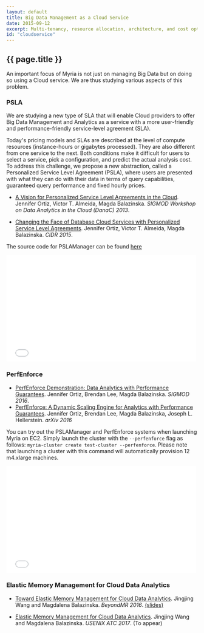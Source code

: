 ```yaml
---
layout: default
title: Big Data Management as a Cloud Service
date: 2015-09-12
excerpt: Multi-tenancy, resource allocation, architecture, and cost optimization
id: "cloudservice"
---
```


## {{ page.title }}

An important focus of Myria is not just on managing Big Data but on doing so using a Cloud service. We are thus studying various aspects of this problem. 

### PSLA

We are studying a new type of SLA that will enable Cloud providers to offer Big Data Management and Analytics as a service with a more user-friendly and performance-friendly service-level agreement (SLA).

Today's pricing models and SLAs are described at the level of compute resources (instance-hours or gigabytes processed). They are also different from one service to the next. Both conditions make it difficult for users to select a service, pick a configuration, and predict the actual analysis cost. To address this challenge, we propose a new abstraction, called a Personalized Service Level Agreement (PSLA), where users are presented with what they can do with their data in terms of query capabilities, guaranteed query performance and fixed hourly prices.

* [A Vision for Personalized Service Level Agreements in the Cloud]({{site.baseurl}}/publications/Ortiz_PSLA_2013.pdf). Jennifer Ortiz, Victor T. Almeida, Magda Balazinska. *SIGMOD Workshop on Data Analytics in the Cloud (DanaC) 2013*.

* [Changing the Face of Database Cloud Services with Personalized Service Level Agreements]({{site.baseurl}}/publications/Ortiz_PSLA_CIDR_2015.pdf). Jennifer Ortiz, Victor T. Almeida, Magda Balazinska. *CIDR 2015*.

The source code for PSLAManager can be found [here](https://github.com/uwdb/PSLAManager)

<iframe width="500" height="281" src="//www.youtube.com/embed/f1dJfQXyT7A" frameborder="0" allowfullscreen></iframe>

### PerfEnforce

* [PerfEnforce Demonstration: Data Analytics with Performance Guarantees]({{site.baseurl}}/publications/Ortiz-perfenforceDemo-sigmod16.pdf). Jennifer Ortiz, Brendan Lee, Magda Balazinska. *SIGMOD 2016*.
* [PerfEnforce: A Dynamic Scaling Engine for Analytics with Performance Guarantees](https://arxiv.org/abs/1605.09753). Jennifer Ortiz, Brendan Lee, Magda Balazinska, Joseph L. Hellerstein. *arXiv 2016*

You can try out the PSLAManager and PerfEnforce systems when launching Myria on EC2. Simply launch the cluster with the `--perfenforce` flag as follows: `myria-cluster create test-cluster --perfenforce`. Please note that launching a cluster with this command will automatically provision 12 m4.xlarge machines. 

<iframe width="500" height="281" src="//www.youtube.com/embed/H68HHOkDTU4" frameborder="0" allowfullscreen></iframe>


### Elastic Memory Management for Cloud Data Analytics

* [Toward Elastic Memory Management for Cloud Data Analytics](https://homes.cs.washington.edu/~jwang/publications/elastic-memory.pdf). Jingjing Wang and Magdalena Balazinska. *BeyondMR 2016*.  [(slides)](https://homes.cs.washington.edu/~jwang/publications/elastic-memory-beyondmr2016-slides.pdf)

* [Elastic Memory Management for Cloud Data Analytics](). Jingjing Wang and Magdalena Balazinska. *USENIX ATC 2017*. (To appear)




